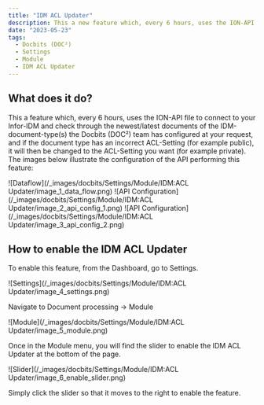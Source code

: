 ```yaml
---
title: "IDM ACL Updater"
description: This a new feature which, every 6 hours, uses the ION-API file to connect to your Infor-IDM and check through the newest/latest documents of the IDM-document-type(s) you selected, and if they have your specified ACL-Setting right now (for example public), they change it to the ACL-Setting that you want it to (example Private).
date: "2023-05-23"
tags:
  - Docbits (DOC²)
  - Settings
  - Module
  - IDM ACL Updater
---
```


## What does it do?

This a feature which, every 6 hours, uses the ION-API file to connect to your Infor-IDM and check through the newest/latest documents of the IDM-document-type(s) the Docbits (DOC²) team has configured at your request, and if the document type has an incorrect ACL-Setting (for example public), it will then be changed to the ACL-Setting you want (for example private). The images below illustrate the configuration of the API performing this feature:

![Dataflow](/_images/docbits/Settings/Module/IDM:ACL Updater/image_1_data_flow.png)
![API Configuration](/_images/docbits/Settings/Module/IDM:ACL Updater/image_2_api_config_1.png)
![API Configuration](/_images/docbits/Settings/Module/IDM:ACL Updater/image_3_api_config_2.png)

## How to enable the IDM ACL Updater

To enable this feature, from the Dashboard, go to Settings.

![Settings](/_images/docbits/Settings/Module/IDM:ACL Updater/image_4_settings.png)

Navigate to Document processing → Module

![Module](/_images/docbits/Settings/Module/IDM:ACL Updater/image_5_module.png)

Once in the Module menu, you will find the slider to enable the IDM ACL Updater at the bottom of the page.

![Slider](/_images/docbits/Settings/Module/IDM:ACL Updater/image_6_enable_slider.png)

Simply click the slider so that it moves to the right to enable the feature.
